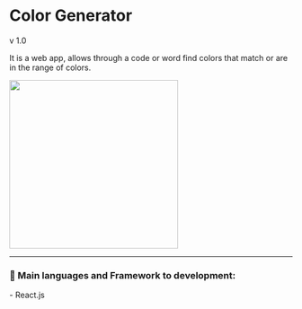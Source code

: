 # Color Generator
v 1.0

It is a web app, allows through a code or word find colors that match or are in the range of colors. 

<p align="start">
<img width="300px"  src="https://skillicons.dev/icons?i=react,styledcomponents,nodejs,git,github,perline=10"  />
</p>

<hr>


<h3>&#128640;  Main languages and Framework to development:</h3>
- React.js

